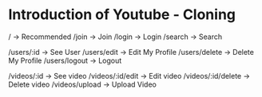 # Introduction of Youtube - Cloning

/ -> Recommended
/join -> Join
/login -> Login
/search -> Search

/users/:id -> See User
/users/edit -> Edit My Profile
/users/delete -> Delete My Profile
/users/logout -> Logout

/videos/:id -> See video
/videos/:id/edit -> Edit video
/videos/:id/delete -> Delete video
/videos/upload -> Upload Video

